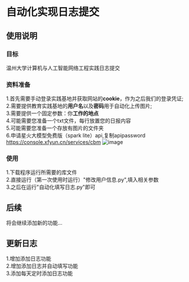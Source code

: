 # 自动化实现日志提交
## 使用说明
### 目标
温州大学计算机与人工智能网络工程实践日志提交
### 资料准备
1.首先需要手动登录实践基地并获取网站的**cookie**，作为之后我们的登录凭证;<br>
2.需要提供教育实践基地的**用户名**以及**密码**用于自动化上传图片;<br>
3.需要提供一个固定参数：你**工作的地点**<br>
4.可能需要您准备一个txt文件，每行放置您的日报内容<br>
5.可能需要您准备一个存放有图片的文件夹<br>
6.申请星火大模型免费版（spark lite）api,复制apipassword<br>
https://console.xfyun.cn/services/cbm
![image](https://github.com/user-attachments/assets/fae437e3-da96-4cfb-a458-195e4434d825)

### 使用
1.下载程序运行所需要的库文件<br>
2.直接运行（第一次使用时运行）"修改用户信息.py",填入相关参数<br>
3.之后在运行"自动化填写日志.py"即可<br>
## 后续
将会继续添加新的功能...
## 更新日志
1.增加添加日志功能<br>
2.增加添加日志并自动填写功能<br>
3.添加每天定时添加日志功能<br>

